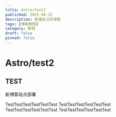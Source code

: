 ```yaml
---
title: Astro/test2
published: 2025-08-22
description: 新建自己的博客
tags: [博客教程]
category: 教程
draft: false 
pinned: false
---
```


# Astro/test2

## TEST

新博客站点部署

TestTestTestTestTestTest
TestTestTestTestTestTest
TestTestTestTestTestTest
TestTestTestTestTestTest
